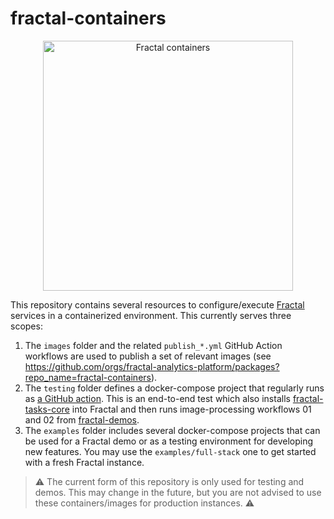 # fractal-containers

<p align="center">
  <img src="https://github.com/user-attachments/assets/4e356dd6-a9ba-422c-a8dc-8eb86eff0ad8" alt="Fractal containers" width="400">
</p>

This repository contains several resources to configure/execute [Fractal](https://fractal-analytics-platform.github.io) services in a containerized environment.
This currently serves three scopes:
1. The `images` folder and the related `publish_*.yml` GitHub Action workflows are used to publish a set of relevant images (see https://github.com/orgs/fractal-analytics-platform/packages?repo_name=fractal-containers).
2. The `testing` folder defines a docker-compose project that regularly runs as [a GitHub action](https://github.com/fractal-analytics-platform/fractal-containers/actions/workflows/test.yml). This is an end-to-end test which also installs [fractal-tasks-core](https://github.com/fractal-analytics-platform/fractal-tasks-core) into Fractal and then runs image-processing workflows 01 and 02 from [fractal-demos](https://github.com/fractal-analytics-platform/fractal-demos).
3. The `examples` folder includes several docker-compose projects that can be used for a Fractal demo or as a testing environment for developing new features. You may use the `examples/full-stack` one to get started with a fresh Fractal instance.


> ⚠️ The current form of this repository is only used for testing and demos. This may change in the future, but you are not advised to use these containers/images for production instances. ⚠️
